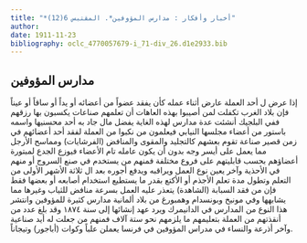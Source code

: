 ```yaml
---
title: "*أخبار وأفكار : مدارس المؤوفين*. المقتبس 6(12)"
author: 
date: 1911-11-23
bibliography: oclc_4770057679-i_71-div_26.d1e2933.bib
---
```




##  مدارس المؤوفين 


 إذا عرض ل  أحد  العملة عارض أثناء عمله كأن يفقد عضواً من أعضائه أو يداً أو ساقاً أو عيناً فإن بلاد الغرب تكفلت لمن أصيبوا بهذه العاهات أن تعلمهم صناعات يكسبون بها رزقهم ففي البلجيك أنشئت عدة مدارس لهذه الغاية يفضل مال جاد به  أحد  محسنيها واسمه باستور من أعضاء مجلسها النيابي فيعلمون من نكبوا من العملة لفقد  أحد  أعضائهم في زمن قصير صناعة تقوم بعشهم كالتجليد والمقوى والمنافض (الفرشايات) ومماسح الأرجل مما يعمل على أيسر وجه بدون أن يكون عامله تام الأعضاء فيوزع الجدع لمبتورة أعضاؤهم بحسب قابليتهم على فروع مختلفة فمنهم من يستخدم في صنع السروج أو منهم في الأحذية وآخر يعين نوع العمل ويراقبه ويدفع أجوره بعد ال  ثلاثة  الأشهر الأولى من التعلم وتطول   مدة تعلم الأجذم أو الأكتع بقدر ما يستطيع استخدام أصابعه أو بعضها فقط فإن من فقد السبابة (الشاهدة) يتعذر عليه العمل بسرعة منافض للثياب وغيرها مما يشابهها وفي مونيخ وبونسدام وهمبورغ من بلاد ألمانية مدارس كثيرة للمؤوفين وانتشر هذا النوع من المدارس في الدانيمرك ويرد عهد إنشائها إلى سنة  ١٨٧٤  وقد بلغ عدد من أنقذتهم من العملة بتعليمهم ما يلزمهم نحو  ستة آلاف  فمنهم من جعلت له أيد صناعية وآخر أذرعة والنساء في مدراس المؤوفين في فرنسا يعملن علباً وكوات (أباجور) وتيجاناً. 
